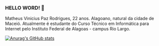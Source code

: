 ### HELLO WORD! 👋
Matheus Vinicius Paz Rodrigues, 22 anos. Alagoano, natural da cidade de Maceió. Atualmente é estudante do Curso Técnico em Informática para Internet pelo Instituto Federal de Alagoas - campus Rio Largo.


[![Anurag's GitHub stats](https://github-readme-stats.vercel.app/api?username=MatheusVinicius-pazz)](https://github.com/anuraghazra/github-readme-stats)
